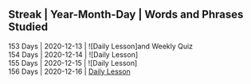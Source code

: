 ## Streak | Year-Month-Day | Words and Phrases Studied <br>
153 Days | 2020-12-13 | ![Daily Lesson]and Weekly Quiz <br>
154 Days | 2020-12-14 | ![Daily Lesson]<br>
155 Days | 2020-12-15 | ![Daily Lesson]<br>
156 Days | 2020-12-16 | [Daily Lesson](https://github.com/EO4wellness/T-I-L/blob/main/polyglot/eslovaco/studies/2020/2020-12-16-terms.md)<br>
